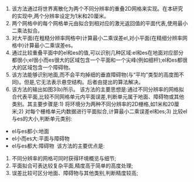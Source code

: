 1. 该方法通过将世界离散化为两个不同分辨率的重叠2D网格来实现。在本研究的实现中,两个分辨率设定为1米和20厘米。
2. 两个网格中的每个网格单元由拟合到相对应的激光返回值的平面代表,使用最小二乘法拟合。
3. 对大平面(在粗糙分辨率网格中)计算最小二乘误差el,对小平面(在精细分辨率网格中)计算最小二乘误差es。 
4. 通过比较重叠平面中的el和es的值,可以识别几种区域:el和es在地面对应部分都很小;el很小而es很大的区域包含一个平面和一个尖峰(例如细杆);el和es都很大的区域包含一个障碍物。
5. 该方法能够识别地面,而不会平均掉细的垂直障碍物(与“平均”类型的高度图不同)。但是,它无法表示悬空结构。后者由提出的算法解决。
6. 该方法的输出如图3(b)所示。
该方法的主要思想是:通过不同分辨率的网格拟合代表平面,比较不同网格单元内平面误差,判断单元属于地面、障碍物或其他类别。其主要步骤是:1) 将环境分为两种不同分辨率的2D栅格,如1米和20厘米;2) 对每个栅格单元内数据进行平面拟合,计算最小二乘误差el和es;3) 比较el与es的大小,判断单元类别:
- el与es都小:地面   
- el小而es大:平面与障碍物   
- el与es都大:障碍物 
该方法的主要优点是:
1) 不同分辨率的网格可同时获得环境概览与细节;
2) 平面拟合可表达较复杂平面,精度高于简单的高度处理; 
3) 误差比较可区分地面、障碍物与其他类别,判断精度较高;
